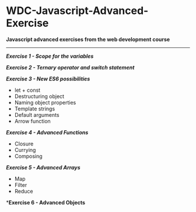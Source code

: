 # WDC-Javascript-Advanced-Exercise

**Javascript advanced exercises from the web development course**
<hr>

***Exercise 1 - Scope for the variables***

***Exercise 2 - Ternary operator and switch statement***

***Exercise 3 - New ES6 possibilities***
* let + const
* Destructuring object
* Naming object properties
* Template strings
* Default arguments
* Arrow function

***Exercise 4 - Advanced Functions***
* Closure
* Currying
* Composing

***Exercise 5 - Advanced Arrays***
* Map
* Filter
* Reduce

***Exercise 6 - Advanced Objects**
